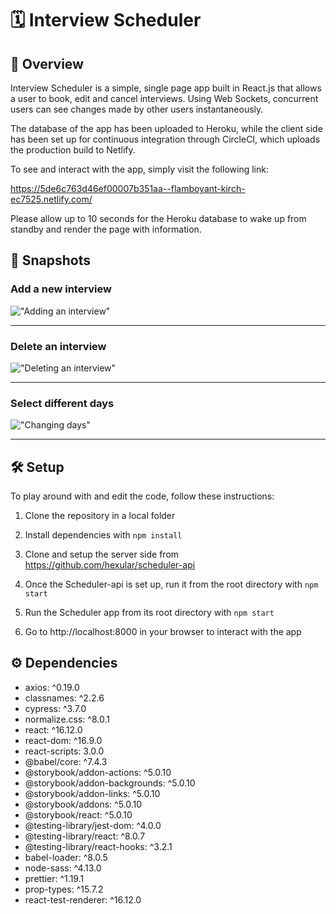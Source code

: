 # 🗓 Interview Scheduler 

## 🔎 Overview

Interview Scheduler is a simple, single page app built in React.js that allows a user to book, edit and cancel interviews. Using Web Sockets, concurrent users can see changes made by other users instantaneously. 

The database of the app has been uploaded to Heroku, while the client side has been set up for continuous integration through CircleCI, which uploads the production build to Netlify.

To see and interact with the app, simply visit the following link:

https://5de6c763d46ef00007b351aa--flamboyant-kirch-ec7525.netlify.com/

Please allow up to 10 seconds for the Heroku database to wake up from standby and render the page with information.

## 📸 Snapshots 

### Add a new interview

!["Adding an interview"](https://i.imgur.com/dH1DFRR.gif)

_____
### Delete an interview

!["Deleting an interview"](https://i.imgur.com/ZRst6yz.gif)

_____
### Select different days

!["Changing days"](https://i.imgur.com/Pi3xGnX.gif)
_____

## 🛠 Setup

To play around with and edit the code, follow these instructions:

1. Clone the repository in a local folder

2. Install dependencies with `npm install`

3. Clone and setup the server side from https://github.com/hexular/scheduler-api

4. Once the Scheduler-api is set up, run it from the root directory with `npm start`

5. Run the Scheduler app from its root directory with `npm start`

6. Go to http://localhost:8000 in your browser to interact with the app

## ⚙️ Dependencies 

- axios: ^0.19.0
- classnames: ^2.2.6
- cypress: ^3.7.0
- normalize.css: ^8.0.1
- react: ^16.12.0
- react-dom: ^16.9.0
- react-scripts: 3.0.0
- @babel/core: ^7.4.3
- @storybook/addon-actions: ^5.0.10
- @storybook/addon-backgrounds: ^5.0.10
- @storybook/addon-links: ^5.0.10
- @storybook/addons: ^5.0.10
- @storybook/react: ^5.0.10
- @testing-library/jest-dom: ^4.0.0
- @testing-library/react: ^8.0.7
- @testing-library/react-hooks: ^3.2.1
- babel-loader: ^8.0.5
- node-sass: ^4.13.0
- prettier: ^1.19.1
- prop-types: ^15.7.2
- react-test-renderer: ^16.12.0